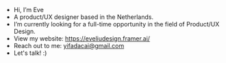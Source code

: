- Hi, I’m Eve
- A product/UX designer based in the Netherlands.
- I’m currently looking for a full-time opportunity in the field of Product/UX Design.
- View my website: https://eveliudesign.framer.ai/
- Reach out to me: yifadacai@gmail.com
- Let's talk! :)

<!---
eveliudesign/eveliudesign is a ✨ special ✨ repository because its `README.md` (this file) appears on your GitHub profile.
You can click the Preview link to take a look at your changes.
--->
